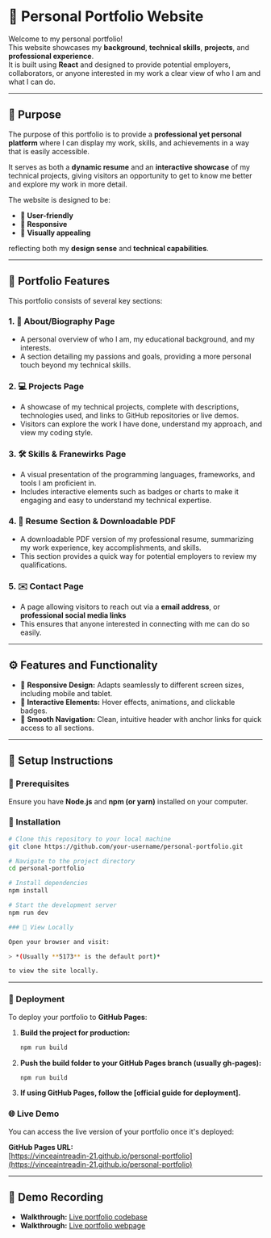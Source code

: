 # 💼 Personal Portfolio Website

Welcome to my personal portfolio!  
This website showcases my **background**, **technical skills**, **projects**, and **professional experience**.  
It is built using **React** and designed to provide potential employers, collaborators, or anyone interested in my work a clear view of who I am and what I can do.

---

## 🎯 Purpose

The purpose of this portfolio is to provide a **professional yet personal platform** where I can display my work, skills, and achievements in a way that is easily accessible.

It serves as both a **dynamic resume** and an **interactive showcase** of my technical projects, giving visitors an opportunity to get to know me better and explore my work in more detail.

The website is designed to be:
- 🧭 **User-friendly**
- 📱 **Responsive**
- 🎨 **Visually appealing**

reflecting both my **design sense** and **technical capabilities**.

---

## 🧩 Portfolio Features

This portfolio consists of several key sections:

### 1. 🧍 About/Biography Page
- A personal overview of who I am, my educational background, and my interests.  
- A section detailing my passions and goals, providing a more personal touch beyond my technical skills.

### 2. 💻 Projects Page
- A showcase of my technical projects, complete with descriptions, technologies used, and links to GitHub repositories or live demos.  
- Visitors can explore the work I have done, understand my approach, and view my coding style.

### 3. 🛠️ Skills & Franewirks Page
- A visual presentation of the programming languages, frameworks, and tools I am proficient in.  
- Includes interactive elements such as badges or charts to make it engaging and easy to understand my technical expertise.

### 4. 📄 Resume Section & Downloadable PDF
- A downloadable PDF version of my professional resume, summarizing my work experience, key accomplishments, and skills.  
- This section provides a quick way for potential employers to review my qualifications.

### 5. ✉️ Contact Page
- A page allowing visitors to reach out via a **email address**, or **professional social media links** 
- This ensures that anyone interested in connecting with me can do so easily.

---

## ⚙️ Features and Functionality

- 📱 **Responsive Design:** Adapts seamlessly to different screen sizes, including mobile and tablet.  
- 🧩 **Interactive Elements:** Hover effects, animations, and clickable badges.  
- 🧭 **Smooth Navigation:** Clean, intuitive header with anchor links for quick access to all sections.

---

## 🧰 Setup Instructions

### 🧾 Prerequisites
Ensure you have **Node.js** and **npm (or yarn)** installed on your computer.

### 🚀 Installation

```bash
# Clone this repository to your local machine
git clone https://github.com/your-username/personal-portfolio.git

# Navigate to the project directory
cd personal-portfolio

# Install dependencies
npm install

# Start the development server
npm run dev

### 🧭 View Locally

Open your browser and visit:

> *(Usually **5173** is the default port)*

to view the site locally.
```
---

### 🚀 Deployment

To deploy your portfolio to **GitHub Pages**:

1. **Build the project for production:**
   ```bash
   npm run build

2. **Push the build folder to your GitHub Pages branch (usually gh-pages):**
    ```bash
    npm run build

2. **If using GitHub Pages, follow the [official guide for deployment].**
  

### 🌐 Live Demo

You can access the live version of your portfolio once it's deployed:

**GitHub Pages URL:**  
[https://vinceaintreadin-21.github.io/personal-portfolio](https://vinceaintreadin-21.github.io/personal-portfolio)

---

## 🎥 Demo Recording

- **Walkthrough:** [Live portfolio codebase](https://drive.google.com/file/d/1opsdBrL8358OLZtudZret5lKu3zBGJou/view?usp=sharing)  
- **Walkthrough:** [Live portfolio webpage](https://drive.google.com/file/d/1xthJ2imKQuNzANmUelyYpIoFae2T1HzN/view?usp=sharing)


